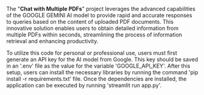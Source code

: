 The "**Chat with Multiple PDFs**" project leverages the advanced capabilities of the GOOGLE GEMINI AI model to provide rapid and accurate responses to queries based on the content of uploaded PDF documents. This innovative solution enables users to obtain detailed information from multiple PDFs within seconds, streamlining the process of information retrieval and enhancing productivity.

To utilize this code for personal or professional use, users must first generate an API key for the AI model from Google. This key should be saved in an '.env' file as the value for the variable 'GOOGLE_API_KEY'. After this setup, users can install the necessary libraries by running the command 'pip install -r requirements.txt' file. Once the dependencies are installed, the application can be executed by running 'streamlit run app.py'.

